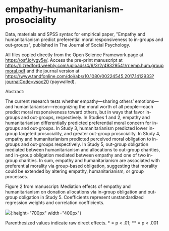 # empathy-humanitarianism-prosociality

Data, materials and SPSS syntax for empirical paper, "Empathy and humanitarianism predict preferential moral responsiveness to in-groups and out-groups", published in The Journal of Social Psychology.

All files copied directly from the Open Science Framework page at https://osf.io/ygy5e/. Access the pre-print manuscript at https://lizredford.weebly.com/uploads/4/9/3/2/49329541/rr.emp.hum.groupmoral.pdf and the journal version at https://www.tandfonline.com/doi/abs/10.1080/00224545.2017.1412933?journalCode=vsoc20 (paywalled).

Abstract:

The current research tests whether empathy—sharing others’ emotions—and humanitarianism—recognizing the moral worth of all people—each predict moral responsiveness toward others, but in ways that favor in-groups and out-groups, respectively. In
Studies 1 and 2, empathy and humanitarianism differentially predicted preferential moral concern for in-groups and out-groups. In Study 3, humanitarianism predicted lower in-group targeted prosociality, and greater out-group prosociality. In Study 4, empathy and humanitarianism predicted perceived moral obligation to in-groups and out-groups respectively. In Study 5, out-group obligation mediated between humanitarianism and allocations to out-group charities, and in-group obligation mediated between empathy and one of two in-group charities. In sum, empathy and humanitarianism are associated with preferential morality via group-based obligation, suggesting that morality could be extended by altering empathy, humanitarianism, or group processes.

Figure 2 from manuscript: Mediation effects of empathy and humanitarianism on donation allocations via in-group obligation and out-group obligation in Study 5. Coefficients represent unstandardized regression weights and correlation coefficients. 

![](https://github.com/lizredford/empathy-humanitarianism-prosociality/raw/master/emp.pathmodels.png){:height="700px" width="400px"}

Parenthesized values indicate raw direct effects. * = p < .01; ** = p < .001
